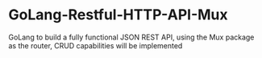 # GoLang-Restful-HTTP-API-Mux
GoLang to build a fully functional JSON REST API, using the Mux package as the router, CRUD capabilities will be implemented
